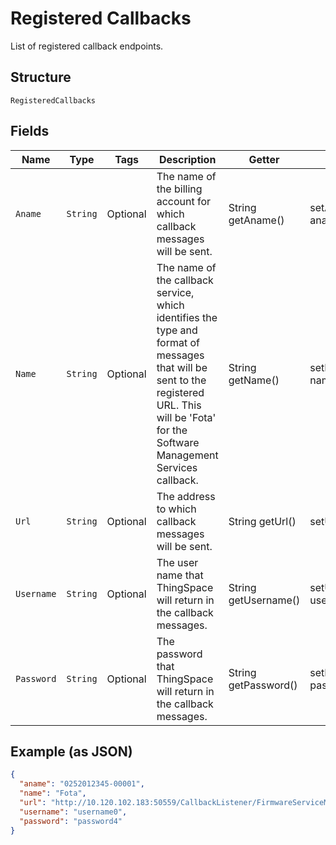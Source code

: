 
# Registered Callbacks

List of registered callback endpoints.

## Structure

`RegisteredCallbacks`

## Fields

| Name | Type | Tags | Description | Getter | Setter |
|  --- | --- | --- | --- | --- | --- |
| `Aname` | `String` | Optional | The name of the billing account for which callback messages will be sent. | String getAname() | setAname(String aname) |
| `Name` | `String` | Optional | The name of the callback service, which identifies the type and format of messages that will be sent to the registered URL. This will be 'Fota' for the Software Management Services callback. | String getName() | setName(String name) |
| `Url` | `String` | Optional | The address to which callback messages will be sent. | String getUrl() | setUrl(String url) |
| `Username` | `String` | Optional | The user name that ThingSpace will return in the callback messages. | String getUsername() | setUsername(String username) |
| `Password` | `String` | Optional | The password that ThingSpace will return in the callback messages. | String getPassword() | setPassword(String password) |

## Example (as JSON)

```json
{
  "aname": "0252012345-00001",
  "name": "Fota",
  "url": "http://10.120.102.183:50559/CallbackListener/FirmwareServiceMessages.asmx",
  "username": "username0",
  "password": "password4"
}
```

